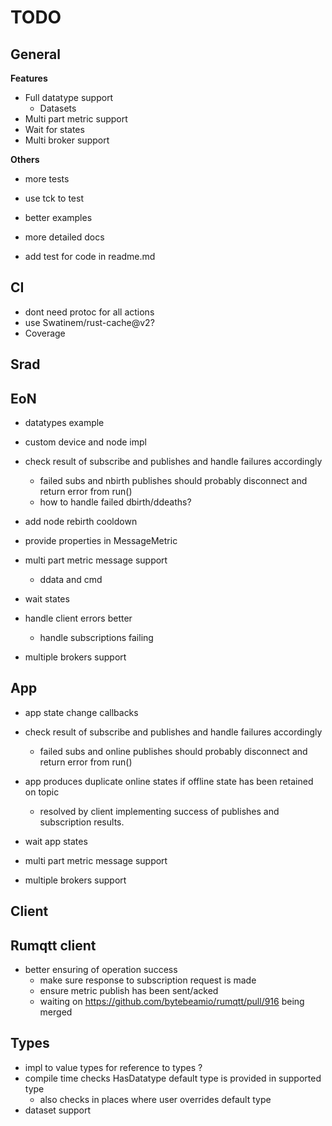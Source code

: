 # TODO

## General

**Features**

- Full datatype support
  - Datasets
- Multi part metric support
- Wait for states
- Multi broker support


**Others**

- more tests
- use tck to test
- better examples
- more detailed docs

- add test for code in readme.md

## CI

- dont need protoc for all actions
- use Swatinem/rust-cache@v2?
- Coverage

## Srad

## EoN

- datatypes example
- custom device and node impl

- check result of subscribe and publishes and handle failures accordingly
  - failed subs and nbirth publishes should probably disconnect and return error from run()
  - how to handle failed dbirth/ddeaths?

- add node rebirth cooldown
- provide properties in MessageMetric
- multi part metric message support
  - ddata and cmd
- wait states
- handle client errors better
  - handle subscriptions failing
- multiple brokers support

## App

- app state change callbacks

- check result of subscribe and publishes and handle failures accordingly
  - failed subs and online publishes should probably disconnect and return error from run()
- app produces duplicate online states if offline state has been retained on topic
  - resolved by client implementing success of publishes and subscription results.
- wait app states
- multi part metric message support
- multiple brokers support

## Client

## Rumqtt client

- better ensuring of operation success
  - make sure response to subscription request is made
  - ensure metric publish has been sent/acked
  - waiting on https://github.com/bytebeamio/rumqtt/pull/916 being merged

## Types

- impl to value types for reference to types ?
- compile time checks HasDatatype default type is provided in supported type
  - also checks in places where user overrides default type
- dataset support
